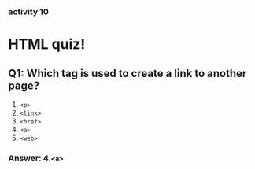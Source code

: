 ### activity 10

# HTML quiz!


## Q1: Which tag is used to create a link to another page?

1. `<p>`
2. `<link>`
3. `<href>`
4. `<a>`
5. `<web>`

### Answer: 4.`<a>`
